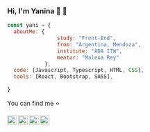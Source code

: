 ### Hi, I'm Yanina  👋 :black_heart:



```js
const yani = {
  aboutMe: {
                study: "Front-End",
                from: "Argentina, Mendoza",
                institute: "ADA ITW",
                mentor: "Malena Rey"
            },
  code: [Javascript, Typescript, HTML, CSS],
  tools: [React, Bootstrap, SASS],
 
}
```
You can find me :star: 

<a href="https://www.linkedin.com/in/yaninabucca/">
    <img align="left" alt="Ajay's Linkdein" width="22px" src="https://cdn.jsdelivr.net/npm/simple-icons@v3/icons/linkedin.svg" />
  </a>
<a href="https://github.com/YBucca">
    <img align="left" alt="Ajay's Github" width="22px" src="https://cdn.jsdelivr.net/npm/simple-icons@v3/icons/github.svg" />
  </a>
<a href="https://www.instagram.com/yanibucca/">
   <img align="left" alt="Ajay's Github" width="22px" src="https://cdn.jsdelivr.net/npm/simple-icons@v3/icons/instagram.svg" />
  </a>
  <a href="mailto:yani.bucca@gmail.com">
   <img align="left" alt="Ajay's Github" width="22px" src="https://cdn.jsdelivr.net/npm/simple-icons@v3/icons/gmail.svg" />
  </a>

<!--
**YBucca/YBucca** is a ✨ _special_ ✨ repository because its `README.md` (this file) appears on your GitHub profile.

Here are some ideas to get you started:

- 🔭 I’m currently working on ...
- 🌱 I’m currently learning ...
- 👯 I’m looking to collaborate on ...
- 🤔 I’m looking for help with ...
- 💬 Ask me about ...
- 📫 How to reach me: ...
- 😄 Pronouns: ...
- ⚡ Fun fact: ...
-->
